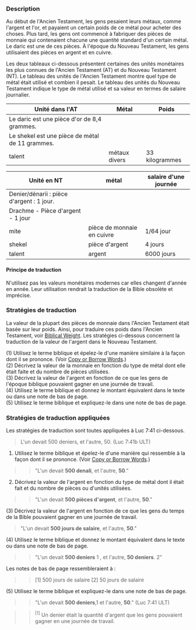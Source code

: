 ### Description

Au début de l'Ancien Testament, les gens pesaient leurs métaux, comme l'argent et l'or, et payaient un certain poids de ce métal pour acheter des choses. Plus tard, les gens ont commencé à fabriquer des pièces de monnaie qui contenaient chacune une quantité standard d'un certain métal. Le daric est une de ces pièces. À l'époque du Nouveau Testament, les gens utilisaient des pièces en argent et en cuivre.

Les deux tableaux ci-dessous présentent certaines des unités monétaires les plus connues de l'Ancien Testament (AT) et du Nouveau Testament (NT). Le tableau des unités de l'Ancien Testament montre quel type de métal était utilisé et combien il pesait. Le tableau des unités du Nouveau Testament indique le type de métal utilisé et sa valeur en termes de salaire journalier.

| Unité dans l'AT | Métal | Poids
| -------- | -------- | -------- |
| Le daric est une pièce d'or de 8,4 grammes.
| Le shekel est une pièce de métal de 11 grammes.
| talent | métaux divers | 33 kilogrammes|

| Unité en NT | métal | salaire d'une journée |
| -------- | -------- | -------- |
| Denier/dénarii : pièce d'argent : 1 jour.
| Drachme - Pièce d'argent - 1 jour
mite | pièce de monnaie en cuivre | 1/64 jour | shekel | pièce de monnaie en argent | 4 jours
| shekel | pièce d'argent | 4 jours | | talent en argent | 6 000
| talent | argent | 6000 jours |

#### Principe de traduction

N'utilisez pas les valeurs monétaires modernes car elles changent d'année en année. Leur utilisation rendrait la traduction de la Bible obsolète et imprécise.

### Stratégies de traduction

La valeur de la plupart des pièces de monnaie dans l'Ancien Testament était basée sur leur poids. Ainsi, pour traduire ces poids dans l'Ancien Testament, voir [Biblical Weight](../translate-bweight/01.md). Les stratégies ci-dessous concernent la traduction de la valeur de l'argent dans le Nouveau Testament.

(1) Utilisez le terme biblique et épelez-le d'une manière similaire à la façon dont il se prononce. (Voir [Copy or Borrow Words](../translate-transliterate/01.md).)<br>
(2) Décrivez la valeur de la monnaie en fonction du type de métal dont elle était faite et du nombre de pièces utilisées.<br>
(3) Décrivez la valeur de l'argent en fonction de ce que les gens de l'époque biblique pouvaient gagner en une journée de travail.<br>
(4) Utilisez le terme biblique et donnez le montant équivalent dans le texte ou dans une note de bas de page.<br>
(5) Utilisez le terme biblique et expliquez-le dans une note de bas de page.

### Stratégies de traduction appliquées

Les stratégies de traduction sont toutes appliquées à Luc 7:41 ci-dessous.

> L'un devait 500 deniers, et l'autre, 50. (Luc 7:41b ULT)

1. Utilisez le terme biblique et épelez-le d'une manière qui ressemble à la façon dont il se prononce. (Voir [Copy or Borrow Words](../translate-transliterate/01.md).)

> > "L'un devait **500 denali**, et l'autre, **50**."

2. Décrivez la valeur de l'argent en fonction du type de métal dont il était fait et du nombre de pièces ou d'unités utilisées.

> > "L'un devait **500 pièces d'argent**, et l'autre, **50**."

(3) Décrivez la valeur de l'argent en fonction de ce que les gens du temps de la Bible pouvaient gagner en une journée de travail.

> "L'un devait **500 jours de salaire**, et l'autre, **50**."

(4) Utilisez le terme biblique et donnez le montant équivalent dans le texte ou dans une note de bas de page.

> > "L'un devait **500 deniers** 1 , et l'autre, **50 deniers**. 2"

Les notes de bas de page ressembleraient à :

> > \[1\] 500 jours de salaire \[2\] 50 jours de salaire

(5) Utilisez le terme biblique et expliquez-le dans une note de bas de page.

> > "L'un devait **500 deniers**,1 et l'autre, **50**." (Luc 7:41 ULT)

> > <sup>[1]</sup> Un denier était la quantité d'argent que les gens pouvaient gagner en une journée de travail.
